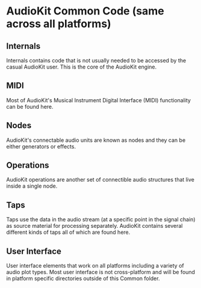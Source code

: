 # AudioKit Common Code (same across all platforms)

## Internals

Internals contains code that is not usually needed to be accessed by the casual AudioKit user. This is the core of the AudioKit engine.

## MIDI

Most of AudioKit's Musical Instrument Digital Interface (MIDI) functionality can be found here. 

## Nodes

AudioKit's connectable audio units are known as nodes and they can be either generators or effects.

## Operations

AudioKit operations are another set of connectible audio structures that live inside a single node.

## Taps

Taps use the data in the audio stream (at a specific point in the signal chain) as source material for processing separately.  AudioKit contains several different kinds of taps all of which are found here.

## User Interface
 
User interface elements that work on all platforms including a variety of audio plot types.  Most user interface is not cross-platform and will be found in platform specific directories outside of this Common folder.

